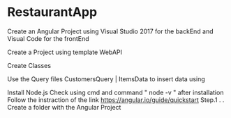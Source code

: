 # RestaurantApp


Create an Angular Project using Visual Studio 2017 for the backEnd and Visual Code for the frontEnd

Create a Project using template WebAPI

Create Classes

Use the Query files CustomersQuery | ItemsData to insert data using 


Install Node.js 
Check using cmd and command " node -v " after installation
Follow the instraction of the link
https://angular.io/guide/quickstart
Step.1
.
.
Create a folder with the Angular Project

